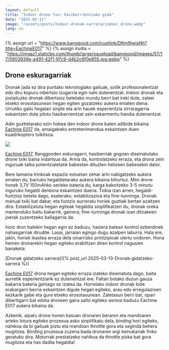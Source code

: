 ```yaml
---
layout: default
title: "Indoor drone fun: hasiberrientzako gida"
date: "2025-03-11"
image: "/assets/posts/Indoor-dronak-sarrera/indoor_drone.webp"
lang: eu
---
```


{% assign url = "https://www.banggood.com/custlink/DKm9jwisNh?title=EachineE017" %}
{% assign irudia = "https://imgaz1.staticbg.com/thumb/large/oaupload/banggood/images/57/17/5903939e-a491-42f1-97c9-d4b2c6f0e855.jpg.webp" %}


<h2 class="project-tagline">Drone eskuragarriak</h2>

Dronak jada ez dira puntako teknologiako gailuak, soilik profesionalentzat edo diru kopuru inbertsio izugarria egin nahi dutenentzat. Indoor dronak eta jostailuzko dronak dibertsioz betetako mundu berri bat ireki dute, zaleei etxeko erosotasunean hegan egiten gozatzeko aukera ematen diena. Urrutiko gailu hegalari sinple eta arin hauek esperientzia zirraragarria eskaintzen dute pilotu hasiberrientzat zein eskarmentu handia dutenentzat.

Adin guztietarako ezin hobea den indoor drone baten adibide bikaina <a href="{{url}}" target="_blank">Eachine E017</a> da, amaigabeko entretenimendua eskaintzen duen kuadrikoptero txikitxoa.

<a href="{{url}}" target="blank">
<img class="product-image-left" src="{{irudia}}" />
</a>

<a href="{{url}}" target="_blank">Eachine E017</a>, Banggooden eskuragarri, hasiberriak gogoan diseinatutako drone txiki baina indartsua da. Arina da, kontrolatzeko erraza, eta drona zein inguruak talka potentzialetatik babesten dituzten helizeen babesekin dator.

Bere tamaina trinkoak espazio estuetan zehar arin nabigatzeko aukera ematen du, barruko hegaldietarako aukera bikaina bihurtuz. Mini drone honek 3,7V 150mAhko serieko bateria du, karga bakoitzeko 3-5 minutu inguruko hegaldi denbora eskaintzen duena. Txikia izan arren, hegaldi-funtzioz beteta dago, esaterako, estabilizazioa eta fine-tunninga. Dronak manual txiki bat dakar, eta funtzio aurreratu horiek guztiak bertan azaltzen dira. Estabilizatuta hegan egiteak hegaldia sinplifikatzen du, dronak oreka mantenduko baitu bakarrik, gainera, fine-tunninga dronak izan ditzakeen joerak zuzentzeko baliagarria da.

Inoiz dron batekin hegan egin ez baduzu, hasiera batean kontrol ezberdinek nahasgarriak dirudite. Lasai, jarraian egingo dugu azalpen laburra. Hala ere, jakin, horiek ikastea erraza dela oinarrizko printzipioak ulertu ondoren. Hona hemen dronarekin hegan egiteko erabiltzen diren kontrol nagusien banaketa:

[Dronak gidatzeko sarrera]({% post_url 2025-03-13-Dronak-gidatzeko-sarrera %})

<a href="{{url}}" target="_blank"> Eachine E017</a> drona hegan egiteko erraza izateko diseinatuta dago, baita aurretik esperientziarik ez dutenentzat ere. Faltan botako duzun gauza bakarra bateria gehiago ez izatea da.
Horrelako indoor dronak bide erakargarri berria eskaintzen digute hegan egiteko, arau edo erregulazioen kezkarik gabe eta gure etxeko erosotasunean. Zaletasun berri bat, opari dibertigarri bat edota droneen gaira salto egiteko asmoa baduzu Eachine E017 aukera bikaina da.

Azkenik, aipatu drone honen kasuan dronaren beraren eta mandoaren arteko lotura egiteko prozesua asko sinplifikatu dela, _binding_ hori egiteko, nahikoa da bi gailuak piztu eta mandoan throttle gora eta seginda behera mugitzea. Binding prozesua zuzena bada dronaren argi keinukariak finko geratuko dira. Motorrak prestatzeko nahikoa da throttle pixka bat gora mugitzea eta has dadila hegaldia!




